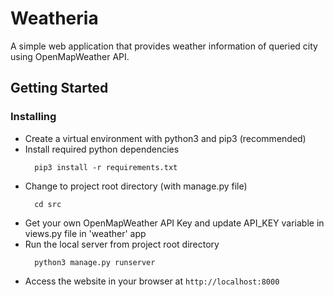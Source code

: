 # Weatheria
A simple web application that provides weather information of queried city using OpenMapWeather API.

## Getting Started

### Installing
* Create a virtual environment with python3 and pip3 (recommended)
* Install required python dependencies 
  ```
    pip3 install -r requirements.txt
  ```
* Change to project root directory (with manage.py file)
  ```
    cd src
  ```
* Get your own OpenMapWeather API Key and update API_KEY variable in views.py file in 'weather' app
* Run the local server from project root directory
  ```
    python3 manage.py runserver
  ```
* Access the website in your browser at ```http://localhost:8000```
